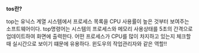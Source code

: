 **tos란?**

top는 유닉스 계열 시스템에서 프로세스 목록을 CPU 사용률이 높은 것부터 보여주는 소프트웨어이다.
top명령어는 시스템의 프로세스와 메모리 사용상태를 5초의 간격으로 업데이트하여 화면에 출력한다.
어떤 프로세스가 CPU를 많이 차지하고 있는지 체크할때 실시간으로 보이기 떄문에 유용하다.
윈도우의 작업관리자와 같은 역할!!
